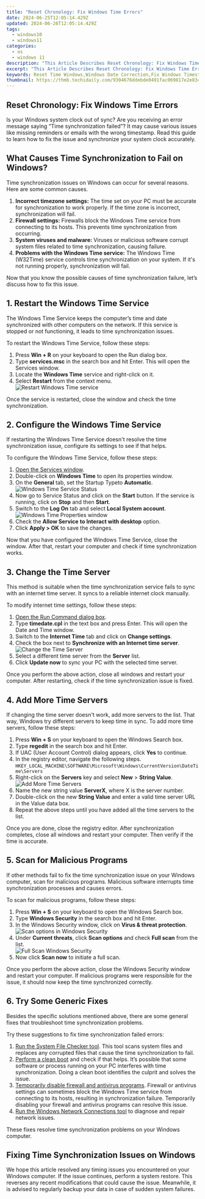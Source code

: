 ```yaml
---
title: "Reset Chronology: Fix Windows Time Errors"
date: 2024-06-25T12:05:14.429Z
updated: 2024-06-26T12:05:14.429Z
tags:
  - windows10
  - windows11
categories:
  - os
  - windows 11
description: "This Article Describes Reset Chronology: Fix Windows Time Errors"
excerpt: "This Article Describes Reset Chronology: Fix Windows Time Errors"
keywords: Reset Time Windows,Windows Date Correction,Fix Windows Timestamp,Correct Time Errors PC,Set Windows Clock Right,Realign Windows Calendar,Tweak Windows DateError
thumbnail: https://thmb.techidaily.com/9304676ddebde0491fac069817e2e83439806cdb3bbe061f637b22cd4655ca5f.jpg
---
```


## Reset Chronology: Fix Windows Time Errors

 Is your Windows system clock out of sync? Are you receiving an error message saying “Time synchronization failed”? It may cause various issues like missing reminders or emails with the wrong timestamp. Read this guide to learn how to fix the issue and synchronize your system clock accurately.

## What Causes Time Synchronization to Fail on Windows?

 Time synchronization issues on Windows can occur for several reasons. Here are some common causes.

1. **Incorrect timezone settings:** The time set on your PC must be accurate for synchronization to work properly. If the time zone is incorrect, synchronization will fail.
2. **Firewall settings:** Firewalls block the Windows Time service from connecting to its hosts. This prevents time synchronization from occurring.
3. **System viruses and malware:** Viruses or malicious software corrupt system files related to time synchronization, causing failure.
4. **Problems with the Windows Time service:** The Windows Time (W32Time) service controls time synchronization on your system. If it's not running properly, synchronization will fail.

 Now that you know the possible causes of time synchronization failure, let’s discuss how to fix this issue.

## 1\. Restart the Windows Time Service

 The Windows Time Service keeps the computer’s time and date synchronized with other computers on the network. If this service is stopped or not functioning, it leads to time synchronization issues.

 To restart the Windows Time Service, follow these steps:

1. Press **Win + R** on your keyboard to open the Run dialog box.
2. Type **services.msc** in the search box and hit Enter. This will open the Services window.
3. Locate the **Windows Time** service and right-click on it.
4. Select **Restart** from the context menu.  
![Restart Windows Time service](https://static1.makeuseofimages.com/wordpress/wp-content/uploads/2023/06/restart-windows-time-service.jpg)

 Once the service is restarted, close the window and check the time synchronization.

## 2\. Configure the Windows Time Service

 If restarting the Windows Time Service doesn't resolve the time synchronization issue, configure its settings to see if that helps.

 To configure the Windows Time Service, follow these steps:

1. [Open the Services window](https://www.makeuseof.com/windows-11-open-services-app/).
2. Double-click on **Windows Time** to open its properties window.
3. On the **General** tab, set the Startup Typeto **Automatic**.  
![Windows Time Service Status](https://static1.makeuseofimages.com/wordpress/wp-content/uploads/2023/06/windows-time-service-status.jpg)
4. Now go to Service Status and click on the **Start** button. If the service is running, click on **Stop** and then **Start**.
5. Switch to the **Log On** tab and select **Local System account**.  
![Windows Time Properties window](https://static1.makeuseofimages.com/wordpress/wp-content/uploads/2023/06/windows-time-properties-window.jpg)
6. Check the **Allow Service** **to Interact with desktop** option.
7. Click **Apply > OK** to save the changes.

 Now that you have configured the Windows Time Service, close the window. After that, restart your computer and check if time synchronization works.

## 3\. Change the Time Server

 This method is suitable when the time synchronization service fails to sync with an internet time server. It syncs to a reliable internet clock manually.

 To modify internet time settings, follow these steps:

1. [Open the Run Command dialog box](https://www.makeuseof.com/windows-open-run-command-dialog-box/).
2. Type **timedate.cpl** in the text box and press Enter. This will open the Date and Time window.
3. Switch to the **Internet Time** tab and click on **Change settings**.
4. Check the box next to **Synchronize with an Internet time server**.  
![Change the Time Server](https://static1.makeuseofimages.com/wordpress/wp-content/uploads/2023/06/change-the-time-server.jpg)
5. Select a different time server from the **Server** list.
6. Click **Update now** to sync your PC with the selected time server.

 Once you perform the above action, close all windows and restart your computer. After restarting, check if the time synchronization issue is fixed.

## 4\. Add More Time Servers

 If changing the time server doesn't work, add more servers to the list. That way, Windows try different servers to keep time in sync. To add more time servers, follow these steps:

1. Press **Win + S** on your keyboard to open the Windows Search box.
2. Type **regedit** in the search box and hit Enter.
3. If UAC (User Account Control) dialog appears, click **Yes** to continue.
4. In the registry editor, navigate the following steps.  
`HKEY_LOCAL_MACHINE\SOFTWARE\Microsoft\Windows\CurrentVersion\DateTime\Servers`
5. Right-click on the **Servers** key and select **New** \> **String Value**.  
![Add More Time Servers](https://static1.makeuseofimages.com/wordpress/wp-content/uploads/2023/06/add-more-time-servers.jpg)
6. Name the new string value **ServerX**, where X is the server number.
7. Double-click on the new **String Value** and enter a valid time server URL in the Value data box.
8. Repeat the above steps until you have added all the time servers to the list.

 Once you are done, close the registry editor. After synchronization completes, close all windows and restart your computer. Then verify if the time is accurate.

## 5\. Scan for Malicious Programs

 If other methods fail to fix the time synchronization issue on your Windows computer, scan for malicious programs. Malicious software interrupts time synchronization processes and causes errors.

 To scan for malicious programs, follow these steps:

1. Press **Win + S** on your keyboard to open the Windows Search box.
2. Type **Windows Security** in the search box and hit Enter.
3. In the Windows Security window, click on **Virus & threat protection**.  
![Scan options in Windows Security](https://static1.makeuseofimages.com/wordpress/wp-content/uploads/2023/02/scan-options-in-windows-security.jpg)
4. Under **Current threats**, click **Scan options** and check **Full scan** from the list.  
![Full Scan Windows Security](https://static1.makeuseofimages.com/wordpress/wp-content/uploads/2023/05/full-scan-windows-security.jpg)
5. Now click **Scan now** to initiate a full scan.

 Once you perform the above action, close the Windows Security window and restart your computer. If malicious programs were responsible for the issue, it should now keep the time synchronized correctly.

## 6\. Try Some Generic Fixes

 Besides the specific solutions mentioned above, there are some general fixes that troubleshoot time synchronization problems.

 Try these suggestions to fix time synchronization failed errors:

1. [Run the System File Checker tool](https://www.makeuseof.com/system-file-checker-sfc-windows/). This tool scans system files and replaces any corrupted files that cause the time synchronization to fail.
2. [Perform a clean boot](https://www.makeuseof.com/clean-boot-windows-11/) and check if that helps. It’s possible that some software or process running on your PC interferes with time synchronization. Doing a clean boot identifies the culprit and solves the issue.
3. [Temporarily disable firewall and antivirus programs](https://www.makeuseof.com/windows-11-disable-microsoft-defender-firewall/). Firewall or antivirus settings can sometimes block the Windows Time service from connecting to its hosts, resulting in synchronization failure. Temporarily disabling your firewall and antivirus programs can resolve this issue.
4. [Run the Windows Network Connections tool](https://www.makeuseof.com/windows-open-network-connections-tool/) to diagnose and repair network issues.

 These fixes resolve time synchronization problems on your Windows computer.

## Fixing Time Synchronization Issues on Windows

 We hope this article resolved any timing issues you encountered on your Windows computer. If the issue continues, perform a system restore. This reverses any recent modifications that could cause the issue. Meanwhile, it is advised to regularly backup your data in case of sudden system failures.



<ins class="adsbygoogle"
      style="display:block"
      data-ad-client="ca-pub-7571918770474297"
      data-ad-slot="8358498916"
      data-ad-format="auto"
      data-full-width-responsive="true"></ins>